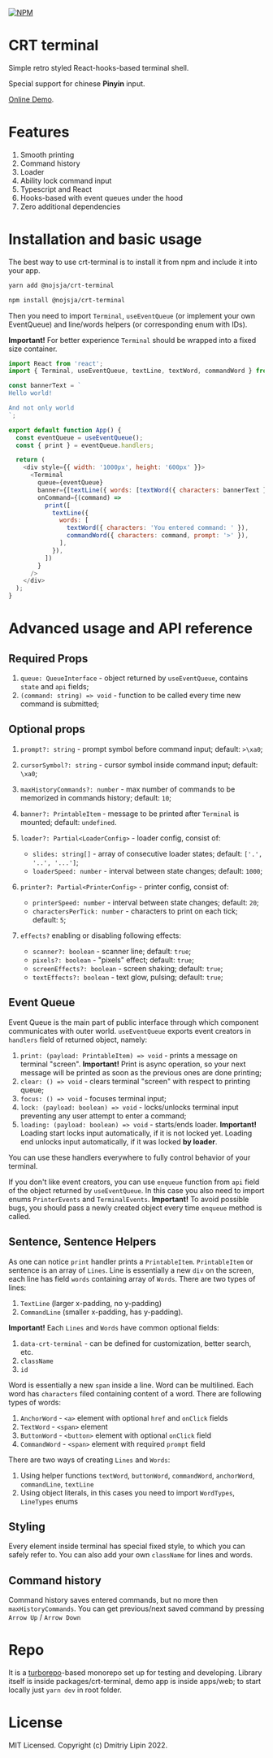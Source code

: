 [![NPM](https://img.shields.io/npm/v/react-select.svg)](https://www.npmjs.com/package/crt-terminal)

# CRT terminal

Simple retro styled React-hooks-based terminal shell.

Special support for chinese **Pinyin** input.

[Online Demo](https://crt-terminal-web.vercel.app/).

# Features

1. Smooth printing
2. Command history
3. Loader
4. Ability lock command input
5. Typescript and React
6. Hooks-based with event queues under the hood
7. Zero additional dependencies

# Installation and basic usage

The best way to use crt-terminal is to install it from npm and include it into your app.

```bash
yarn add @nojsja/crt-terminal

npm install @nojsja/crt-terminal
```

Then you need to import `Terminal`, `useEventQueue` (or implement your own EventQueue) and line/words helpers (or corresponding enum with IDs).

**Important!** For better experience `Terminal` should be wrapped into a fixed size container.

```js
import React from 'react';
import { Terminal, useEventQueue, textLine, textWord, commandWord } from '@nojsja/crt-terminal';

const bannerText = `
Hello world!

And not only world
`;

export default function App() {
  const eventQueue = useEventQueue();
  const { print } = eventQueue.handlers;

  return (
    <div style={{ width: '1000px', height: '600px' }}>
      <Terminal
        queue={eventQueue}
        banner={[textLine({ words: [textWord({ characters: bannerText })] })]}
        onCommand={(command) =>
          print([
            textLine({
              words: [
                textWord({ characters: 'You entered command: ' }),
                commandWord({ characters: command, prompt: '>' }),
              ],
            }),
          ])
        }
      />
    </div>
  );
}
```

# Advanced usage and API reference

## Required Props

1. `queue: QueueInterface` - object returned by `useEventQueue`, contains `state` and `api` fields;
2. `(command: string) => void` - function to be called every time new command is submitted;

## Optional props

1.  `prompt?: string` - prompt symbol before command input; default: `>\xa0`;
2.  `cursorSymbol?: string` - cursor symbol inside command input; default: `\xa0`;
3.  `maxHistoryCommands?: number` - max number of commands to be memorized in commands history; default: `10`;
4.  `banner?: PrintableItem` - message to be printed after `Terminal` is mounted; default: `undefined`.
5.  `loader?: Partial<LoaderConfig>` - loader config, consist of:

    - `slides: string[]` - array of consecutive loader states; default: `['.', '..', '...']`;
    - `loaderSpeed: number` - interval between state changes; default: `1000`;

6.  `printer?: Partial<PrinterConfig>` - printer config, consist of:

    - `printerSpeed: number` - interval between state changes; default: `20`;
    - `charactersPerTick: number` - characters to print on each tick; default: `5`;

7.  `effects?` enabling or disabling following effects:

    - `scanner?: boolean` - scanner line; default: `true`;
    - `pixels?: boolean` - "pixels" effect; default: `true`;
    - `screenEffects?: boolean` - screen shaking; default: `true`;
    - `textEffects?: boolean` - text glow, pulsing; default: `true`;

## Event Queue

Event Queue is the main part of public interface through which component communicates with outer world. `useEventQueue` exports event creators in `handlers` field of returned object, namely:

1. `print: (payload: PrintableItem) => void` - prints a message on terminal "screen". **Important!** Print is async operation, so your next message will be printed as soon as the previous ones are done printing;
2. `clear: () => void` - clears terminal "screen" with respect to printing queue;
3. `focus: () => void` - focuses terminal input;
4. `lock: (payload: boolean) => void` - locks/unlocks terminal input preventing any user attempt to enter a command;
5. `loading: (payload: boolean) => void` - starts/ends loader. **Important!** Loading start locks input automatically, if it is not locked yet. Loading end unlocks input automatically, if it was locked **by loader**.

You can use these handlers everywhere to fully control behavior of your terminal.

If you don't like event creators, you can use `enqueue` function from `api` field of the object returned by `useEventQueue`. In this case you also need to import enums `PrinterEvents` and `TerminalEvents`. **Important!** To avoid possible bugs, you should pass a newly created object every time `enqueue` method is called.

## Sentence, Sentence Helpers

As one can notice `print` handler prints a `PrintableItem`. `PrintableItem` or sentence is an array of `Lines`. Line is essentially a new `div` on the screen, each line has field `words` containing array of `Words`. There are two types of lines:

1. `TextLine` (larger x-padding, no y-padding)
2. `CommandLine` (smaller x-padding, has y-padding).

**Important!** Each `Lines` and `Words` have common optional fields:

1. `data-crt-terminal` - can be defined for customization, better search, etc.
2. `className`
3. `id`

Word is essentially a new `span` inside a line. Word can be multilined. Each word has `characters` filed containing content of a word. There are following types of words:

1. `AnchorWord` - `<a>` element with optional `href` and `onClick` fields
2. `TextWord` - `<span>` element
3. `ButtonWord` - `<button>` element with optional `onClick` field
4. `CommandWord` - `<span>` element with required `prompt` field

There are two ways of creating `Lines` and `Words`:

1. Using helper functions `textWord`, `buttonWord`, `commandWord`, `anchorWord`, `commandLine`, `textLine`
2. Using object literals, in this cases you need to import `WordTypes`, `LineTypes` enums

## Styling

Every element inside terminal has special fixed style, to which you can safely refer to. You can also add your own `className` for lines and words.

## Command history

Command history saves entered commands, but no more then `maxHistoryCommands`. You can get previous/next saved command by pressing `Arrow Up` / `Arrow Down`

# Repo

It is a [turborepo](https://turborepo.org/)-based monorepo set up for testing and developing. Library itself is inside packages/crt-terminal, demo app is inside apps/web; to start locally just `yarn dev` in root folder.

# License

MIT Licensed. Copyright (c) Dmitriy Lipin 2022.
